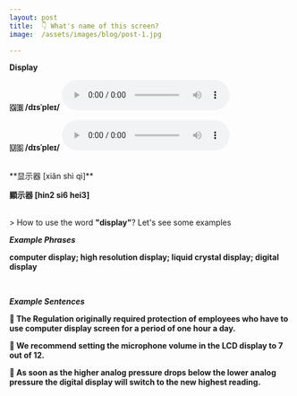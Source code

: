 ```yaml
---
layout: post
title:  👇 What's name of this screen?
image:  /assets/images/blog/post-1.jpg

---
```

**<B>Display</B>**

**🇬🇧 <B>/dɪsˈpleɪ/</B>**
<audio controls="controls">
  <source src="/assets/audio/display-gb.mp3" type="audio/mpeg">
<embed height="100" width="100" src="/i/song.mp3" />
</audio>

**🇺🇸 <B>/dɪsˈpleɪ/</B>**
<audio controls="controls">
  <source src="/assets/audio/display-us.mp3" type="audio/mpeg">
<embed height="100" width="100" src="/i/song.mp3" />
</audio>

<br>
**显示器 [xiǎn shì qì]**

**顯示器 [hin2 si6 hei3]**

<br>
> How to use the word <B>"display"</B>? Let's see some examples

**<i> <B> Example Phrases </B></i>**

**computer <B>display</B>; high resolution <B>display</B>; liquid crystal <B>display</B>; digital <B>display</B>**

<br>

**<i> <B> Example Sentences </B></i>**

**📍 The Regulation originally required protection of employees who have to use computer <B>display</B> screen for a period of one hour a day.** <br>

**📍 We recommend setting the microphone volume in the LCD <B>display</B> to 7 out of 12.**<br>

**📍 As soon as the higher analog pressure drops below the lower analog pressure the digital <B>display</B> will switch to the new highest reading.** <br>